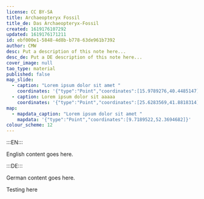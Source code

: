 ```yaml
---
license: CC BY-SA
title: Archaeopteryx Fossil
title_de: Das Archaeopteryx-Fossil
created: 1619176107292
updated: 1619176171211
id: ebf000e1-5848-4d8b-b778-63de961b7392
author: CMW
desc: Put a description of this note here...
desc_de: Put a DE description of this note here...
cover_image: null
tao_type: material
published: false
map_slide:
  - caption: "Lorem ipsum dolor sit amet "
    coordinates: '{"type":"Point","coordinates":[15.9789276,40.4485147]}'
  - caption: Lorem ipsum dolor sit aaaaa
    coordinates: '{"type":"Point","coordinates":[25.6283569,41.8818314]}'
map:
  - mapdata_caption: "Lorem ipsum dolor sit amet "
    mapdata: '{"type":"Point","coordinates":[9.7189522,52.3694682]}'
colour_scheme: 12
---
```


:::EN:::

English content goes here.

:::DE:::

German content goes here.

Testing here
